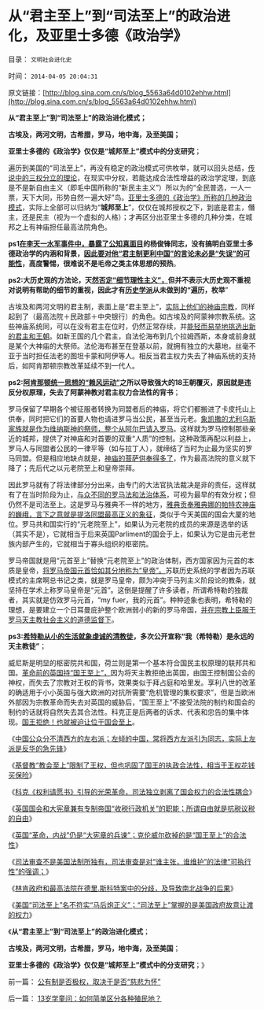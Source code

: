 # 从“君主至上”到“司法至上”的政治进化，及亚里士多德《政治学》

目录： `文明社会进化史` 

时间： `2014-04-05 20:04:31` 

原文链接：[http://blog.sina.com.cn/s/blog_5563a64d0102ehhw.html](http://blog.sina.com.cn/s/blog_5563a64d0102ehhw.html)

**从“君主至上”到“司法至上”的政治进化模式；**

**古埃及，两河文明，古希腊，罗马，地中海，及至美国；**

**亚里士多德的《政治学》仅仅是“城邦至上”模式中的分支研究**；

遍历到美国的“司法至上”，再没有稳定的政治模式可供枚举，就可以回头总结，[传说中的三权分立的理论](../../../2010/7/6/“三权分立”既非民主也不科学.md)，在现实中分权，若能达成合法性增益的政治学定理，到底是不是新自由主义（即毛中国所称的“新民主主义”）所以为的“全民普选，一人一票，天下大同，形势自然一遍大好”鸟。[亚里士多德的《政治学》所称的几种政治模式](../../../2010/7/6/亚里士多德的《政治学》预言了两千年中央集权毁灭性.md)，实际上全部可以归纳为“**城邦至上**”，仅仅在城邦授权之下，到底是君主，僭主，还是民主（视为一个虚拟的人格）；才再区分出亚里士多德的几种分类，在城邦之上有神庙担任最高法院角色。

**ps1[在李天一水军事件中，暴露了公知真面目](http://blog.sina.com.cn/s/blog_6b9fd251010199m1.html?tj=2)的杨俊锋同志，没有搞明白亚里士多德政治学的内涵和背景，[因此要对他“君主制更利中国”的言论未必是“失误”的可能性](http://blog.sina.com.cn/s/blog_6b9fd2510101aaea.html)，高度警惕，很难说不是毛帝之类主体思想的预热**。

**ps2:大历史观的方法论，天[然否定“细节理性主义”，](../../../2013/12/17/大历史观不必触及敏感的近期历史细节，苏联历史与中国.md)但并不表示大历史观不重视对说明有帮助的细节的重视，因此才有[历史学派](../../../2011/2/14/德国历史学派的孪生子和中国春秋笔法.md)从未做到的“遍历，枚举**”

古埃及和两河文明的君主制，表面上是“君主至上”，[实际上他们的神庙宗教](../../../2010/8/20/通货膨胀堰塞湖；神庙和中央银行.md)，同样起到了（最高法院＋民政部＋中央银行）的角色。如古埃及的阿蒙神宗教系统。这些神庙系统同，可以在没有君主在位时，仍然正常存续，并[能轻而易举地挑选出新的君主和王朝](../../../2010/5/5/王权与宗教神权的互利结合.md)。如新王国的几个君主，自法伦海布到几个拉姆西斯，本身或前身就是某个大神庙的大祭师。法伦海布甚至在登基以前，就拥有独立的大墓地，丝毫不亚于当时担任法老的图坦卡蒙和阿伊等人。相反当君主权力失去了神庙系统的支持后，如阿肯那顿宗教改革延续不到一代人。

**ps2:[阿肯那顿统一思想的“赖风运动”](../../../2010/5/24/一神教改革致宗教分裂中衰亡的古埃及18王朝.md)之所以导致强大的18王朝覆灭，原因就是违反分权原理，失去了阿蒙神教对君主权力合法性的背书**；

罗马保留了早期各个被征服者转换为同盟者后的神庙，将它们都搬进了卡皮托山上供奉，同时把它们的首要人物也请进罗马当公民，甚至当元老。[象凯撒的尤利乌斯家族就是作为维纳斯神的祭师，整个从阿尔巴请入罗马](../../../2013/3/12/罗马早期历史的真真假假，罗马的独立，贵族和平民.md)。这样就为罗马控制那些亲近的城邦，提供了对神庙和对首要的双重“人质”的控制。这种政策再配以利益上，罗马人与同盟者公民的一律平等（如与拉丁人），就缔结了当时为止最为坚实的罗马同盟。但是相应地缺点就是，[神庙的菩萨供奉得多了](../../../2010/8/4/希腊罗马的拜火信仰和奥林匹克圣火.md)，作为最高法院的意义就下降了；先后代之以元老院至上和皇帝崇拜。

因此罗马就有了将法律部分分出来，由专门的大法官执法裁决是非的责任，这样就有了在当时阶段为止，[与众不同的罗马法和法治体系](../../../2010/5/6/罗马法学家首先阐述了人人平等的价值观.md)，可视为最早的有效分权；但仍然不是司法至上。这是罗马与雅典不一样的地方，[雅典贡奉雅典娜的帕特农神庙的巍峨，言下之意就是提洛同盟最高正义的象征](../../../2008/9/6/为什么统一地中海世界是罗马,不是雅典.md)，类似于今天美国的国会大厦的地位。罗马共和国实行的“元老院至上”，如果认为元老院的成员的来源是选举的话（其实不是），它就相当于后来英国Parliment的国会于上，如果认为它是由元老世族内部产生的，它就相当于寡头组织的枢密院。

罗马帝国就是用“元首至上”替换“元老院至上”的政治体制，西方国家因为元首的本质是皇帝，[将罗马帝国元首恰如其分地称为“皇帝”。](../../../2013/3/22/罗马战争负担下的“国进民退”,通往元首专制的“民主之路”.md)苏联历史系统的学者因为苏联模式的主席啊总书记之类，就是罗马皇帝，颇为冲突于马列主义阶段论的教条，就坚持在学术上称罗马皇帝是“元首”。这倒是提醒了许多读者，所谓希特勒的独裁者，其实就是仿效罗马元首，“my
fuer，我的元首”。种种迹象也表明，希特勒的理想，是要建立一个日耳曼庇护整个欧洲弱小的新的罗马帝国，[并在宗教上臣服于罗马天主教社会主义的道德监督下](../../../2014/1/24/天主教社会主义，南美暴力革命的温床.md)。

**ps3:[希特勒从小的生活就象虔诚的清教徒](../../../2011/12/1/希特勒类（极端程度＝1／私有财产）边缘群体.md)，多次公开宣称“我（希特勒）是永远的天主教徒”**；

威尼斯是明显的枢密院共和国，荷兰则是第一个基本符合国民主权原理的联邦共和国。[革命前的英国持“国王至上”，](../../../2012/12/27/英国是中世纪最专制集权的欧洲国家.md)因为将天主教拒绝出英国，由国王控制国公会的神权，而失去了宗教对王权的背书，效果类似于拜占庭和哈里发。享利八世的改革的确适用于小小英国与强大欧洲的对抗所需要“危机管理的集权要求”，但是当欧洲外部因为宗教革命而失去对英国的威胁后，“国王至上”不接受法院的制约和国会的制约的话就将自然失去其合法性。科克正是后两者的诉求、代表和忠告的集中体现。[国王拒绝！也就被迫让位于国会至上](http://darthvad.blog.sohu.com/189378079.html)。

《[中国公众分不清西方的左右派；左倾的中国，常将西方左派引为同志，实际上左派是反华的急先锋](../../../2013/12/28/公众分不清西方左右派和“人权派”，及“极端自由主义”.md)》

《[基督教“教会至上”限制了王权，但也巩固了国王的执政合法性，相当于王权花钱买保险](../../../2014/1/1/“主权高于人权”和“人权高于主权”的最早冲突.md)》

《[科克《权利请愿书》引导的光荣革命，司法独立剥离了国会权力的合法性耦合](../../../2014/1/2/英国“国王至上”被埋葬，司法独立引导的光荣革命.md)》

《[英国国会和大宪章兼有专制帝国“收税行政机关”的职能；所谓自由就是抗税议税的自由](../../../2014/1/5/英国国会Parliament承传的大宪章精神，对比人民代表的听证会.md)》

《[英国“革命，内战”仍是“大宪章的兵谏”；克伦威尔砍掉的是“国王至上”的合法性](../../../2014/1/11/英美革命的共同点，中法俄大革命的共同点.md)》

《[司法审查不是美国法制所独有，司法审查是对“谁主张，谁维护”的法律“可执行性”的强调；](../../../2014/1/19/继承“国王至上”的是“国会至上”还是“司法审查”？.md)》

《[林肯政府和最高法院在德里.斯科特案中的分歧，及导致南北战争的后果](../../../2014/3/24/美国司法审查的“司法至上”的橡皮图章，及南北战争.md)》

《[美国“司法至上”名不符实“马后炮正义”；“司法至上”掌握的是美国政府故意让渡的权力](../../../2014/3/30/美国“司法至上”名不符实“马后炮正义”.md)》

《**从“君主至上”到“司法至上”的政治进化模式**；

**古埃及，两河文明，古希腊，罗马，地中海，及至美国**；

**亚里士多德的《政治学》仅仅是“城邦至上”模式中的分支研究**；》

前一篇： [公有制是否极权，取决于是否“慈悲为怀”](../../../2014/4/23/公有制是否极权，取决于是否“慈悲为怀”.md)

后一篇： [13岁学童问：如何简单区分各种殖民地？](../../../2014/2/26/13岁学童问：如何简单区分各种殖民地？.md)


